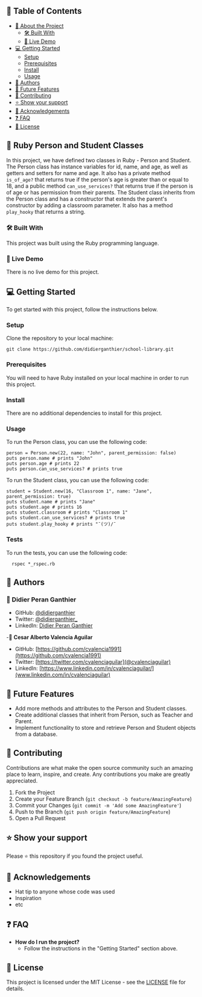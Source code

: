 ## 📗 Table of Contents

- [📖 About the Project](#about-project)
  - [🛠 Built With](#built-with)
  - [🚀 Live Demo](#live-demo)
- [💻 Getting Started](#getting-started)
  - [Setup](#setup)
  - [Prerequisites](#prerequisites)
  - [Install](#install)
  - [Usage](#usage)
- [👥 Authors](#authors)
- [🔭 Future Features](#future-features)
- [🤝 Contributing](#contributing)
- [⭐️ Show your support](#support)
- [🙏 Acknowledgements](#acknowledgements)
- [❓ FAQ](#faq)
- [📝 License](#license)

## 📖 Ruby Person and Student Classes <a name="about-project"></a>

In this project, we have defined two classes in Ruby - Person and Student. The Person class has instance variables for id, name, and age, as well as getters and setters for name and age. It also has a private method `is_of_age?` that returns true if the person's age is greater than or equal to 18, and a public method `can_use_services?` that returns true if the person is of age or has permission from their parents. The Student class inherits from the Person class and has a constructor that extends the parent's constructor by adding a classroom parameter. It also has a method `play_hooky` that returns a string.

### 🛠 Built With <a name="built-with"></a>

This project was built using the Ruby programming language.

### 🚀 Live Demo <a name="live-demo"></a>

There is no live demo for this project.

## 💻 Getting Started <a name="getting-started"></a>

To get started with this project, follow the instructions below.

### Setup <a name="setup"></a>

Clone the repository to your local machine:

```
git clone https://github.com/didierganthier/school-library.git
```

### Prerequisites <a name="prerequisites"></a>

You will need to have Ruby installed on your local machine in order to run this project.

### Install <a name="install"></a>

There are no additional dependencies to install for this project.

### Usage <a name="usage"></a>

To run the Person class, you can use the following code:

```
person = Person.new(22, name: "John", parent_permission: false)
puts person.name # prints "John"
puts person.age # prints 22
puts person.can_use_services? # prints true
```

To run the Student class, you can use the following code:

```
student = Student.new(16, "Classroom 1", name: "Jane", parent_permission: true)
puts student.name # prints "Jane"
puts student.age # prints 16
puts student.classroom # prints "Classroom 1"
puts student.can_use_services? # prints true
puts student.play_hooky # prints "¯(ツ)/¯
```

### Tests <a name="tests"></a>

To run the tests, you can use the following code:
```
  rspec *_rspec.rb
```

## 👥 Authors <a name="authors"></a>

### 👤 Didier Peran Ganthier

- GitHub: [@didierganthier](https://github.com/didierganthier)
- Twitter: [@didierganthier_](https://twitter.com/didierganthier_)
- LinkedIn: [Didier Peran Ganthier](https://linkedin.com/in/didierganthier)

-👤 **Cesar Alberto Valencia Aguilar**

- GitHub: [https://github.com/cvalencia1991](https://github.com/cvalencia1991)
- Twitter: [https://twitter.com/cvalenciaguilar](@cvalenciaguilar)
- LinkedIn: [https://www.linkedin.com/in/cvalenciaguilar/](www.linkedin.com/in/cvalenciaguilar)

## 🔭 Future Features <a name="future-features"></a>

- Add more methods and attributes to the Person and Student classes.
- Create additional classes that inherit from Person, such as Teacher and Parent.
- Implement functionality to store and retrieve Person and Student objects from a database.

## 🤝 Contributing <a name="contributing"></a>

Contributions are what make the open source community such an amazing place to learn, inspire, and create. Any contributions you make are greatly appreciated.

1. Fork the Project
2. Create your Feature Branch (`git checkout -b feature/AmazingFeature`)
3. Commit your Changes (`git commit -m 'Add some AmazingFeature'`)
4. Push to the Branch (`git push origin feature/AmazingFeature`)
5. Open a Pull Request

## ⭐️ Show your support <a name="support"></a>

Please ⭐️ this repository if you found the project useful.

## 🙏 Acknowledgements <a name="acknowledgements"></a>

- Hat tip to anyone whose code was used
- Inspiration
- etc

## ❓ FAQ <a name="faq"></a>

- **How do I run the project?**
  - Follow the instructions in the "Getting Started" section above.

## 📝 License <a name="license"></a>

This project is licensed under the MIT License - see the [LICENSE](https://github.com/didierganthier/school-library/blob/dev/MIT.md) file for details.
